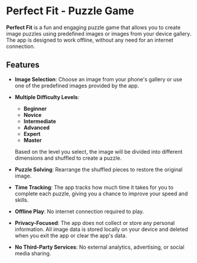 # Perfect Fit - Puzzle Game

**Perfect Fit** is a fun and engaging puzzle game that allows you to create image puzzles using predefined images or images from your device gallery. The app is designed to work offline, without any need for an internet connection.

## Features

- **Image Selection**: Choose an image from your phone's gallery or use one of the predefined images provided by the app.
- **Multiple Difficulty Levels**: 
  - **Beginner**
  - **Novice**
  - **Intermediate**
  - **Advanced**
  - **Expert**
  - **Master**
  
  Based on the level you select, the image will be divided into different dimensions and shuffled to create a puzzle.
  
- **Puzzle Solving**: Rearrange the shuffled pieces to restore the original image.
- **Time Tracking**: The app tracks how much time it takes for you to complete each puzzle, giving you a chance to improve your speed and skills.
- **Offline Play**: No internet connection required to play.
- **Privacy-Focused**: The app does not collect or store any personal information. All image data is stored locally on your device and deleted when you exit the app or clear the app's data.
- **No Third-Party Services**: No external analytics, advertising, or social media sharing.

